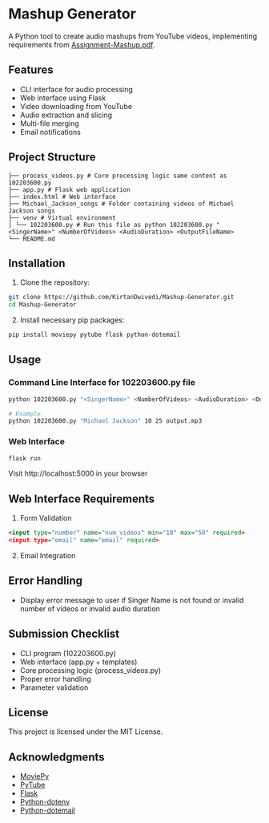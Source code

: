 # Mashup Generator

A Python tool to create audio mashups from YouTube videos, implementing requirements from [Assignment-Mashup.pdf](./Assignment-Mashup.pdf).

## Features

- CLI interface for audio processing
- Web interface using Flask
- Video downloading from YouTube
- Audio extraction and slicing
- Multi-file merging
- Email notifications

## Project Structure

```
├── process_videos.py # Core processing logic same content as 102203600.py
├── app.py # Flask web application
├── index.html # Web interface
├── Michael_Jackson_songs # Folder containing videos of Michael Jackson songs
├── venv # Virtual environment
│ └── 102203600.py # Run this file as python 102203600.py "<SingerName>" <NumberOfVideos> <AudioDuration> <OutputFileName>
└── README.md
```

## Installation

1. Clone the repository:

```bash
git clone https://github.com/KirtanDwivedi/Mashup-Generator.git
cd Mashup-Generator
```

2. Install necessary pip packages:

```bash
pip install moviepy pytube flask python-dotemail
```

## Usage

### Command Line Interface for 102203600.py file

```bash
python 102203600.py "<SingerName>" <NumberOfVideos> <AudioDuration> <OutputFileName>

# Example
python 102203600.py "Michael Jackson" 10 25 output.mp3
```

### Web Interface

```bash
flask run
```

Visit http://localhost:5000 in your browser

## Web Interface Requirements

1. Form Validation

```xml
<input type="number" name="num_videos" min="10" max="50" required>
<input type="email" name="email" required>
```

2. Email Integration

## Error Handling

- Display error message to user if Singer Name is not found or invalid number of videos or invalid audio duration

## Submission Checklist

- CLI program (102203600.py)
- Web interface (app.py + templates)
- Core processing logic (process_videos.py)
- Proper error handling
- Parameter validation

## License

This project is licensed under the MIT License.

## Acknowledgments

- [MoviePy](https://github.com/Zulko/moviepy)
- [PyTube](https://github.com/pytube/pytube)
- [Flask](https://github.com/pallets/flask)
- [Python-dotenv](https://github.com/theskumar/python-dotenv)
- [Python-dotemail](https://github.com/kennethreitz/python-dotenv)
